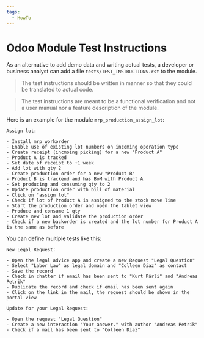 ```yaml
---
tags:
  - HowTo
---
```


# Odoo Module Test Instructions

As an alternative to add demo data and writing actual tests, a developer or business analyst can add a file `tests/TEST_INSTRUCTIONS.rst` to the module.

> The test instructions should be written in manner so that they could be translated to actual code.

> The test instructions are meant to be a functional verification and not a user manual nor a feature description of the module.

Here is an example for the module `mrp_production_assign_lot`:

```
Assign lot:

- Install mrp_workorder
- Enable use of existing lot numbers on incoming operation type
- Create receipt (incmoing picking) for a new "Product A"
- Product A is tracked
- Set date of receipt to +1 week
- Add lot with qty 2
- Create production order for a new "Product B"
- Product B is trackend and has BoM with Product A
- Set producing and consuming qty to 2
- Update production order with bill of material
- Click on "assign lot"
- Check if lot of Product A is assigned to the stock move line
- Start the production order and open the tablet view
- Produce and consume 1 qty
- Create new lot and validate the production order
- Check if a new backorder is created and the lot number for Product A is the same as before
```

You can define multiple tests like this:

```
New Legal Request:

- Open the legal advice app and create a new Request "Legal Question"
- Select "Labor Law" as legal domain and "Colleen Diaz" as contact
- Save the record
- Check in chatter if email has been sent to "Kurt Pärli" and "Andreas Petrik"
- Duplicate the record and check if email has been sent again
- Click on the link in the mail, the request should be shown in the portal view

Update for your Legal Request:

- Open the request "Legal Question"
- Create a new interaction "Your answer." with author "Andreas Petrik"
- Check if a mail has been sent to "Colleen Diaz"
```
